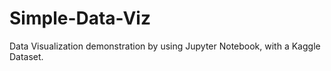 # Simple-Data-Viz
Data Visualization demonstration by using Jupyter Notebook, with a Kaggle Dataset.

